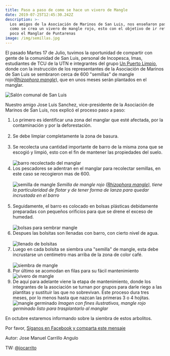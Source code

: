 ```yaml
---
title: Paso a paso de como se hace un vivero de Mangle
date: 2019-07-25T12:45:30.242Z
description: >-
  Los amigos de la Asociación de Marinos de San Luis, nos enseñaron paso a paso
  como se crea un vivero de mangle rojo, esto con el objetivo de ir reforestando
  poco el Manglar de Puntarenas
image: /img/semillas.jpg
---
```

El pasado Martes 17 de Julio, tuvimos la oportunidad de compartir con gente de la comunidad de San Luis, personal de Incopesca, Imas, estudiantes de TCU de la UTN e integrantes del grupo [Un Puerto Limpio](https://www.facebook.com/UnPuertoLimpio/), donde con la instrucción de los representantes de la Asociación de Marinos de San Luis se sembraron cerca de 600 "semillas" de mangle rojo([_Rhizophora mangle_](https://es.wikipedia.org/wiki/Rhizophora_mangle)), que en unos meses serán plantados en el manglar.

![Salón comunal de San Luis](/img/salon-san-luis.jpg "Salón comunal de San Luis, donde se desarrolló el vivero")

Nuestro amigo Jose Luis Sanchez, vice-presidente de la Asociación de Marinos de San Luis, nos explicó el proceso paso a paso:

1. Lo primero es identificar una zona del manglar que esté afectada, por la contaminación y por la deforestación.<br/><br/>
2. Se debe limpiar completamente la zona de basura.<br/><br/>
3. Se recolecta una cantidad importante de barro de la misma zona que se escogió y limpió, esto con el fin de mantener las propiedades del suelo.<br/><br/>
   ![barro recolectado del manglar](/img/barro.jpg "barro recolectado del manglar")
4. Los pescadores se adentran en el manglar para recolectar semillas, en este caso se recogieron mas de 600.<br/><br/>
   ![semilla de mangle](/img/semilla.jpg "semilla de mangle rojo Rhizophora mangle")
      _Semilla de mangle rojo (_[_Rhizophora mangle_](https://es.wikipedia.org/wiki/Rhizophora_mangle)_), tiene la particularidad de flotar y de tener forma de lanza para quedar incrustada en el barro_<br/><br/>
5. Seguidamente, el barro es colocado en bolsas plásticas debidamente preparadas con pequeños orificios para que se drene el exceso de humedad.<br/><br/>
   ![bolsas para sembrar mangle](/img/bolsas.jpg "bolsas para sembrar mangle")
6. Despues las bolsitas son llenadas con barro, con cierto nivel de agua.<br/><br/>
   ![llenado de bolsitas](/img/llenado-de-bolsas.jpg "Comunidad e instituciones colaborando en llenado de bolsitas de barro de manglar")
7. Luego en cada bolsita se siembra una "semilla" de mangle, esta debe incrustarse un centímetro mas arriba de la zona de color café. <br/>\
   ![siembra de mangle](/img/vecinas.jpg "vecinas sembrando mangle")
8. Por último se acomodan en filas para su fácil mantenimiento
   ![vivero de mangle](/img/vivero.jpg "vivero de mangle")
9. De aquí para adelante viene la etapa de mantenimiento, donde los integrantes de la asociación se turnan por grupos para darle riego a las plantitas y sustituir las que no sobrevivan. Este proceso dura tres meses, por lo menos hasta que nazcan las primeras 3 o 4 hojitas.
      ![mangle germinado](/img/mangle-pequeno.jpg "mangle germinado, listo para transplantar")
   _Imagen con fines ilustrativos, mangle rojo germinado listo para trasplantarlo al manglar_

En octubre estaremos informando sobre la siembra de estos arbolitos.

Por favor, [Síganos en Facebook y comparta este mensaje](https://www.facebook.com/manglarpuntarenas)

Autor: Jose Manuel Carrillo Angulo

TW: [@jocarrito](https://twitter.com/jocarrito)

